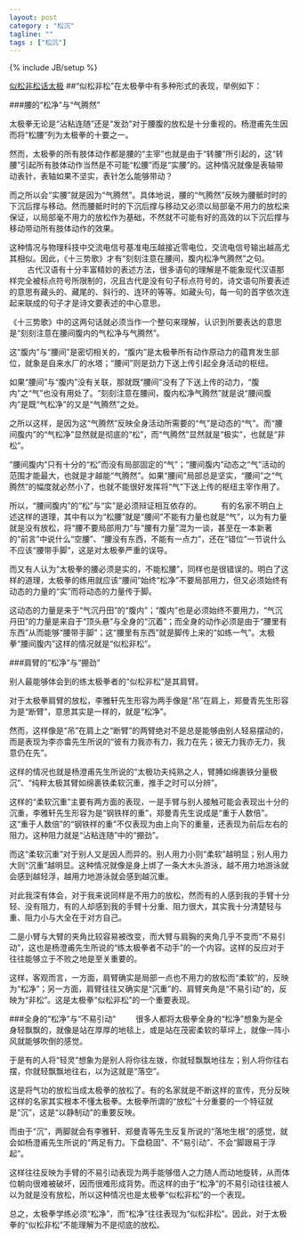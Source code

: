 ```yaml
---
layout: post
category : "松沉"
tagline: ""
tags : ["松沉"]
---
```

{% include JB/setup %}

[似松非松话太极](http://mp.weixin.qq.com/s?__biz=MzA5NDE2NDYwNQ==&mid=201112764&idx=2&sn=7724cf96fdc41857857d79260c851f5f&scene=1&key=79cf83ea5128c3e5030c81484f60dc631d47728f29e1f051d4e163b7b7a422287959efc782b6e71776a3464ee087222b&ascene=0&uin=MTE3OTExMjE0MQ%3D%3D&devicetype=iMac+MacBookPro11%2C1+OSX+OSX+10.10+build(14A389)&version=11020012&pass_ticket=48xy2qwuELYjWREMKF7Ewza0ceaEo2RVPMOPuLZ5p9HDmQ7JGPzyeFTFLMfxZ7Mt)
##“似松非松”在太极拳中有多种形式的表现，举例如下：

###腰的“松净”与“气腾然”

太极拳无论是“沾粘连随”还是“发劲”对于腰腹的放松是十分重视的。杨澄甫先生因而将“松腰”列为太极拳的十要之一。

然而，太极拳的所有肢体动作都是腰的“主宰”也就是由于“转腰”所引起的，这“转腰”引起所有肢体动作当然是不可能“松腰”而是“实腰”的。这种情况就像是表轴带动表针，表轴如果不坚实，表针怎么能够带动？

而之所以会“实腰”就是因为“气腾然”。具体地说，腰的“气腾然”反映为腰骶时时的下沉后撑与移动。然而腰骶时时的下沉后撑与移动又必须以局部毫不用力的放松来保证，以局部毫不用力的放松作为基础，不然就不可能有好的高效的以下沉后撑与移动带动所有肢体动作的效果。

这种情况与物理科技中交流电信号基准电压越接近零电位，交流电信号输出越高尤其相似。因此，《十三势歌》才有“刻刻注意在腰间，腹内松净气腾然”之句。
　　
古代汉语有十分丰富精妙的表述方法，很多语句的理解是不能象现代汉语那样完全被标点符号所限制的，况且古代是没有句子标点符号的，诗文语句所要表述的意思有藏头的、藏尾的、斜行的、连环的等等。如藏头句，每一句的首字依次连起来联成的句子才是诗文要表述的中心意思。

《十三势歌》中的这两句话就必须当作一个整句来理解，认识到所要表达的意思是“刻刻注意在腰间腹内的气松净与气腾然”。

这“腹内”与“腰间”是密切相关的，“腹内”是太极拳所有动作原动力的蕴育发生部位，就象是自来水厂的水塔；“腰间”则是劲力下送上传引起全身活动的枢纽。

如果“腰间”与“腹内”没有关联，那就既“腰间”没有了下送上传的动力，“腹内”之“气”也没有用处了。“刻刻注意在腰间，腹内松净气腾然”就是说“腰间腹内”是既“气松净”的又是“气腾然”之处。

之所以这样，是因为这“气腾然”反映全身活动所需要的“气”是动态的“气”。而“腰间腹内”的“气松净”显然就是彻底的“松”，而“气腾然”显然就是“极实”，也就是“非松”。

“腰间腹内”只有十分的“松”而没有局部固定的“气”；“腰间腹内”动态之“气”活动的范围才能最大，也就是才越能“气腾然”。如果“腰间”局部总是坚实，“腰间”之“气腾然”的幅度就必然小了，也就不能很好发挥将“气”下送上传的枢纽主宰作用了。

所以，“腰间腹内”的“松”与“实”是必须辩证相互依存的。
　　
有的名家不明白上述这样的道理，其中有以为“松腰”就是“腰间”不能有力量也就是“气”，以为有力量就是没有放松，将“腰不要局部用力”与“腰有力量”混为一谈，甚至在一本新著的“前言”中说什么“空腰”、“腰没有东西，不能有一点力”，还在“错位”一节说什么不应该“腰带手脚”，这是对太极拳严重的误导。

而又有人认为“太极拳的腰必须是实的，不能松腰”，同样也是很错误的。明白了这样的道理，太极拳的练用就应该“腰间”始终“松净”不要局部用力，但又必须始终有动态的力量的“实”而将动态的力量传于脚。

这动态的力量是来于“气沉丹田”的“腹内”；“腹内”也是必须始终不要用力，“气沉丹田”的力量是来自于“顶头悬”与全身的“沉着”；而全身的动作必须是由于“腰里有东西”从而能够“腰带手脚”；这“腰里有东西”就是脚传上来的“如练一气”。太极拳“腰间腹内”这样的情况就是“似松非松”。

###肩臂的“松净”与“掤劲”

别人最能够体会到的练太极拳者的“似松非松”是其肩臂。

对于太极拳肩臂的放松，李雅轩先生形容为两手像是“吊”在肩上，郑曼青先生形容为是“断臂”，意思其实是一样的，就是“松净”。

然而，这样像是“吊”在肩上之“断臂”的两臂绝对不是总是能够由别人轻易摆动的，而是表现为李亦畬先生所说的“彼有力我亦有力，我力在先；彼无力我亦无力，我意仍在先”。

这样的情况也就是杨澄甫先生所说的“太极功夫纯熟之人，臂膊如绵裹铁分量极沉”、“纯粹太极其臂如绵裹铁柔软沉重，推手之时可以分辨”。

这样的“柔软沉重”主要有两方面的表现，一是手臂与别人接触可能会表现出十分的沉重，李雅轩先生形容为是“钢铁样的重”，郑曼青先生说成是“重于人数倍”。这“重于人数倍”的“钢铁样的重”不仅表现为由上向下的重量，还表现为前后左右的阻力。这种阻力就是“沾粘连随”中的“掤劲”。

而这“柔软沉重”对于别人又是因人而异的。别人用力小则“柔软”越明显；别人用力大则“沉重”越明显。这种情况就像是身上绑了一条大木头游泳，越不用力地游泳就会感到越轻浮，越用力地游泳就会感到越沉重。

对此我深有体会，对于我来说同样是不用力的放松，然而有的人感到我的手臂十分轻、没有阻力，有的人却感到我的手臂十分重、阻力很大，其实我十分清楚轻与重、阻力小与大全在于对方自己。

二是小臂与大臂的夹角比较容易被改变，而大臂与肩胸的夹角几乎不变而“不易引动”，这也是杨澄甫先生所说的“练太极拳者不动手”的一个内容。这样的反应对于往往能够立于不败之地是至关重要的。

这样，客观而言，一方面，肩臂确实是局部一点也不用力的放松而“柔软”的，反映为“松净”；另一方面，肩臂往往又确实是“沉重”的、肩臂夹角是“不易引动”的，反映为“非松”。这是太极拳“似松非松”的一个重要表现。

###全身的“松净”与“不易引动”
　　
很多人都将太极拳全身的“松净”想象为是全身轻飘飘的，就像是站在厚厚的地毯上，或是站在茂密柔软的草坪上，就像一阵小风就能够吹倒的感觉。

于是有的人将“轻灵”想象为是别人将你往左拨，你就轻飘飘地往左；别人将你往右摆，你就轻飘飘地往右，以为这就是“落空”。

这是将气功的放松当成太极拳的放松了。有的名家就是不断这样的宣传，充分反映这样的名家其实根本不懂太极拳。太极拳所谓的“放松”十分重要的一个特征就是“沉”，这是“以静制动”的重要反映。

而由于“沉”，两脚就会有李雅轩、郑曼青等先生反复所说的“落地生根”的感觉，就会如杨澄甫先生所说的“两足有力。下盘稳固”、不“易引动”、不会“脚跟易于浮起”。

这样往往反映为手臂的不易引动表现为两手能够借人之力随人而动地旋转，从而体位朝向很难被破坏，因而很难形成背势。而这样的由于“松净”的不易引动往往被人以为就是没有放松，所以这种情况也是太极拳“似松非松”的一个表现。

总之，太极拳学练必须“松净”，而“松净”往往表现为“似松非松”。因此，对于太极拳的“似松非松”不能理解为不是彻底的放松。